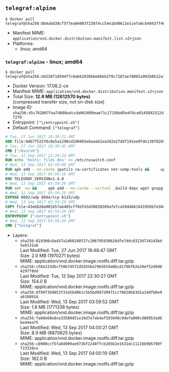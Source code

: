 ## `telegraf:alpine`

```console
$ docker pull telegraf@sha256:0b4abd38cf5f7ea04003f238f4cc54e1bd0611e1cefa6cb4043ff467f659fea8
```

-	Manifest MIME: `application/vnd.docker.distribution.manifest.list.v2+json`
-	Platforms:
	-	linux; amd64

### `telegraf:alpine` - linux; amd64

```console
$ docker pull telegraf@sha256:d4228f18594ffc6eb62830bbe8bbb2f0c7287ae78865a992b0b12afc12c6e788
```

-	Docker Version: 17.06.2-ce
-	Manifest MIME: `application/vnd.docker.distribution.manifest.v2+json`
-	Total Size: **12.6 MB (12612570 bytes)**  
	(compressed transfer size, not on-disk size)
-	Image ID: `sha256:45c762007faa7d600adccda063099eae71c17150a05e4f6ce0145892312df2f8`
-	Entrypoint: `["\/entrypoint.sh"]`
-	Default Command: `["telegraf"]`

```dockerfile
# Tue, 27 Jun 2017 18:39:21 GMT
ADD file:9d67752278c0e5a1298cd2d6603ebaaab2aa342e27ddf191ee0fde138f82698c in / 
# Tue, 27 Jun 2017 18:39:45 GMT
CMD ["/bin/sh"]
# Tue, 12 Sep 2017 22:29:24 GMT
RUN echo 'hosts: files dns' >> /etc/nsswitch.conf
# Wed, 13 Sep 2017 03:59:00 GMT
RUN apk add --no-cache iputils ca-certificates net-snmp-tools &&     update-ca-certificates
# Wed, 13 Sep 2017 03:59:18 GMT
ENV TELEGRAF_VERSION=1.4.0
# Wed, 13 Sep 2017 03:59:29 GMT
RUN set -ex &&     apk add --no-cache --virtual .build-deps wget gnupg tar &&     for key in         05CE15085FC09D18E99EFB22684A14CF2582E0C5 ;     do         gpg --keyserver ha.pool.sks-keyservers.net --recv-keys "$key" ||         gpg --keyserver pgp.mit.edu --recv-keys "$key" ||         gpg --keyserver keyserver.pgp.com --recv-keys "$key" ;     done &&     wget -q https://dl.influxdata.com/telegraf/releases/telegraf-${TELEGRAF_VERSION}-static_linux_amd64.tar.gz.asc &&     wget -q https://dl.influxdata.com/telegraf/releases/telegraf-${TELEGRAF_VERSION}-static_linux_amd64.tar.gz &&     gpg --batch --verify telegraf-${TELEGRAF_VERSION}-static_linux_amd64.tar.gz.asc telegraf-${TELEGRAF_VERSION}-static_linux_amd64.tar.gz &&     mkdir -p /usr/src /etc/telegraf &&     tar -C /usr/src -xzf telegraf-${TELEGRAF_VERSION}-static_linux_amd64.tar.gz &&     mv /usr/src/telegraf*/telegraf.conf /etc/telegraf/ &&     chmod +x /usr/src/telegraf*/* &&     cp -a /usr/src/telegraf*/* /usr/bin/ &&     rm -rf *.tar.gz* /usr/src /root/.gnupg &&     apk del .build-deps
# Wed, 13 Sep 2017 03:59:29 GMT
EXPOSE 8092/udp 8094/tcp 8125/udp
# Wed, 13 Sep 2017 03:59:29 GMT
COPY file:43e6828e001b57ab465cff8dfd3d30830289afe7ca5944b61641956bfe38cd1c in /entrypoint.sh 
# Wed, 13 Sep 2017 03:59:29 GMT
ENTRYPOINT ["/entrypoint.sh"]
# Wed, 13 Sep 2017 03:59:29 GMT
CMD ["telegraf"]
```

-	Layers:
	-	`sha256:019300c8a437a2d60248f27c206795930626dfe7ddc0323d734143bd5eb131a6`  
		Last Modified: Tue, 27 Jun 2017 18:48:47 GMT  
		Size: 2.0 MB (1970271 bytes)  
		MIME: application/vnd.docker.image.rootfs.diff.tar.gzip
	-	`sha256:c58a333dbcf59b7d5f2d5d356a7965b59a0bcd1f9bf62e20ef52d9d04297f8dd`  
		Last Modified: Tue, 12 Sep 2017 22:30:27 GMT  
		Size: 154.0 B  
		MIME: application/vnd.docker.image.rootfs.diff.tar.gzip
	-	`sha256:8f99f3b9853f31e5bd861c5b5bd987d9971cc70628bb3d1a14dfb0e9a6108916`  
		Last Modified: Wed, 13 Sep 2017 03:59:52 GMT  
		Size: 1.8 MB (1771338 bytes)  
		MIME: application/vnd.docker.image.rootfs.diff.tar.gzip
	-	`sha256:fa60e68e8ce33589d51e16d7e7ab4af593940c9defa000cd80953ad6be44ee75`  
		Last Modified: Wed, 13 Sep 2017 04:00:21 GMT  
		Size: 8.9 MB (8870625 bytes)  
		MIME: application/vnd.docker.image.rootfs.diff.tar.gzip
	-	`sha256:c8900ccf5fa84909ae973bf2248ffcb285b2e1631dc11116b905790ff23320ce`  
		Last Modified: Wed, 13 Sep 2017 04:00:19 GMT  
		Size: 182.0 B  
		MIME: application/vnd.docker.image.rootfs.diff.tar.gzip
